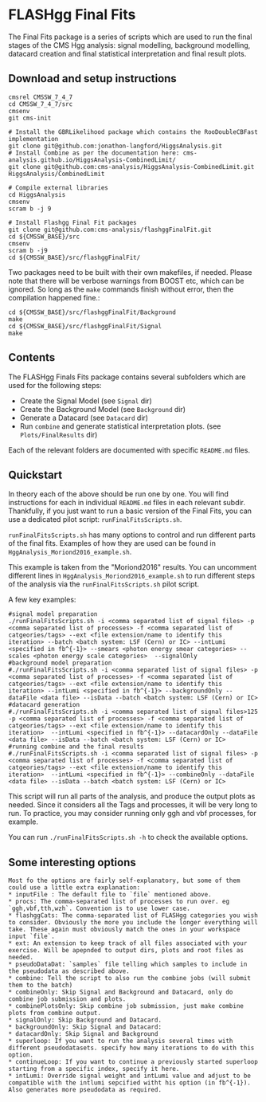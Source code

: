 # FLASHgg Final Fits
The Final Fits package is a series of scripts which are used to run the final stages of the CMS Hgg analysis: signal modelling, background modelling, datacard creation and final statistical interpretation and final result plots.

## Download and setup instructions

```
cmsrel CMSSW_7_4_7
cd CMSSW_7_4_7/src
cmsenv
git cms-init

# Install the GBRLikelihood package which contains the RooDoubleCBFast implementation
git clone git@github.com:jonathon-langford/HiggsAnalysis.git
# Install Combine as per the documentation here: cms-analysis.github.io/HiggsAnalysis-CombinedLimit/
git clone git@github.com:cms-analysis/HiggsAnalysis-CombinedLimit.git HiggsAnalysis/CombinedLimit

# Compile external libraries
cd HiggsAnalysis
cmsenv
scram b -j 9

# Install Flashgg Final Fit packages
git clone git@github.com:cms-analysis/flashggFinalFit.git
cd ${CMSSW_BASE}/src
cmsenv
scram b -j9
cd ${CMSSW_BASE}/src/flashggFinalFit/
```

Two packages need to be built with their own makefiles, if needed. Please note that there will be verbose warnings from BOOST etc, which can be ignored. So long as the `make` commands finish without error, then the compilation happened fine.:

```
cd ${CMSSW_BASE}/src/flashggFinalFit/Background
make
cd ${CMSSW_BASE}/src/flashggFinalFit/Signal
make
```

## Contents
The FLASHgg Finals Fits package contains several subfolders which are used for the following steps:

* Create the Signal Model (see `Signal` dir)
* Create the Background Model (see `Background` dir)
* Generate a Datacard (see `Datacard` dir)
* Run `combine` and generate statistical interpretation plots. (see `Plots/FinalResults` dir)

Each of the relevant folders are documented with specific `README.md` files.

## Quickstart

In theory each of the above should be run one by one. You will find instructions for each in individual `README.md` files in each relevant subdir. Thankfully, if you just want to run a basic version of the Final Fits, you can use a dedicated pilot script: `runFinalFitsScripts.sh`.

`runFinalFitsScripts.sh` has many options to control and run different parts of the final fits. Examples of how they are used can be found in `HggAnalysis_Moriond2016_example.sh`.

This example is taken from the "Moriond2016" results. You can uncomment different lines in `HggAnalysis_Moriond2016_example.sh` to run different steps of the analysis via the `runFinalFitsScripts.sh` pilot script.  

A few key examples:
```
#signal model preparation
./runFinalFitsScripts.sh -i <comma separated list of signal files> -p <comma separated list of processes> -f <comma separated list of catgeories/tags> --ext <file extension/name to identify this iteration> --batch <batch system: LSF (Cern) or IC> --intLumi <specified in fb^{-1}> --smears <photon energy smear categories> --scales <photon energy scale categories>  --signalOnly 
#background model preparation
#./runFinalFitsScripts.sh -i <comma separated list of signal files> -p <comma separated list of processes> -f <comma separated list of catgeories/tags> --ext <file extension/name to identify this iteration> --intLumi <specified in fb^{-1}> --backgroundOnly --dataFile <data file> --isData --batch <batch system: LSF (Cern) or IC> 
#datacard generation
#./runFinalFitsScripts.sh -i <comma separated list of signal files>125 -p <comma separated list of processes> -f <comma separated list of catgeories/tags> --ext <file extension/name to identify this iteration>  --intLumi <specified in fb^{-1}> --datacardOnly --dataFile <data file> --isData --batch <batch system: LSF (Cern) or IC>
#running combine and the final results
#./runFinalFitsScripts.sh -i <comma separated list of signal files> -p <comma separated list of processes> -f <comma separated list of catgeories/tags> --ext <file extension/name to identify this iteration>  --intLumi <specified in fb^{-1}> --combineOnly --dataFile <data file> --isData --batch <batch system: LSF (Cern) or IC>
```

This script will run all parts of the analysis, and produce the output plots as needed. Since it considers all the Tags and processes, it will be very long to run. To practice, you may consider running only ggh and vbf processes, for example.

You can run `./runFinalFitsScripts.sh -h` to check the available options.

## Some interesting options

	Most fo the options are fairly self-explanatory, but some of them could use a little extra explanation:
	* inputFile : The default file to `file` mentioned above.
	* procs: The comma-separated list of processes to run over. eg `ggh,vbf,tth,wzh`. Convention is to use lower case.
	* flashggCats: The comma-separated list of FLASHgg categories you wish to consider. Obviously the more you include the longer everything will take. These again must obviously match the ones in your workspace input `file`.
	* ext: An extension to keep track of all files associated with your exercise. Will be apepnded to output dirs, plots and root files as needed.
	* pseudoDataDat: `samples` file telling which samples to include in the pseudodata as described above.
	* combine: Tell the script to also run the combine jobs (will submit them to the batch)
	* combineOnly: Skip Signal and Background and Datacard, only do combine job submission and plots.
	* combinePlotsOnly: Skip combine job submission, just make combine plots from combine output.
	* signalOnly: Skip Background and Datacard. 
	* backgroundOnly: Skip Signal and Datacard:
	* datacardOnly: Skip Signal and Background
	* superloop: If you want to run the analysis several times with different pseudodatasets. specify how many iterations to do with this option. 
	* continueLoop: If you want to continue a previously started superloop starting from a specific index, specify it here.
	* intLumi: Override signal weight and intLumi value and adjust to be compatible with the intlumi sepcified witht his option (in fb^{-1}). Also generates more pseudodata as required.

